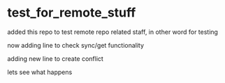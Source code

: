 # test_for_remote_stuff
added this repo
to test remote repo related
staff, in other word for testing

now adding line to check sync/get functionality

adding new line to create conflict

lets see what happens
